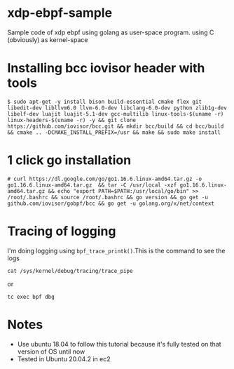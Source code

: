 # xdp-ebpf-sample
Sample code of xdp ebpf using golang as user-space program. using C (obviously) as kernel-space

# Installing bcc iovisor header with tools
```
$ sudo apt-get -y install bison build-essential cmake flex git libedit-dev libllvm6.0 llvm-6.0-dev libclang-6.0-dev python zlib1g-dev libelf-dev luajit luajit-5.1-dev gcc-multilib linux-tools-$(uname -r) linux-headers-$(uname -r) -y && git clone https://github.com/iovisor/bcc.git && mkdir bcc/build && cd bcc/build && cmake .. -DCMAKE_INSTALL_PREFIX=/usr && make && sudo make install
```

# 1 click go installation
```
# curl https://dl.google.com/go/go1.16.6.linux-amd64.tar.gz -o go1.16.6.linux-amd64.tar.gz  && tar -C /usr/local -xzf go1.16.6.linux-amd64.tar.gz && echo "export PATH=$PATH:/usr/local/go/bin" >> /root/.bashrc && source /root/.bashrc && go version && go get -u github.com/iovisor/gobpf/bcc && go get -u golang.org/x/net/context
```

# Tracing of logging
I'm doing logging using `bpf_trace_printk()`.This is the command to see the logs
```
cat /sys/kernel/debug/tracing/trace_pipe
```
or
```
tc exec bpf dbg
```

# Notes
* Use ubuntu 18.04 to follow this tutorial because it's fully tested on that version of OS until now
* Tested in Ubuntu 20.04.2 in ec2
